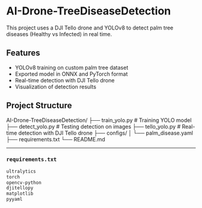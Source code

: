 # AI-Drone-TreeDiseaseDetection
This project uses a DJI Tello drone and YOLOv8 to detect palm tree diseases (Healthy vs Infected) in real time.
## Features
- YOLOv8 training on custom palm tree dataset
- Exported model in ONNX and PyTorch format
- Real-time detection with DJI Tello drone
- Visualization of detection results
## Project Structure
AI-Drone-TreeDiseaseDetection/
├── train_yolo.py # Training YOLO model
├── detect_yolo.py # Testing detection on images
├── tello_yolo.py # Real-time detection with DJI Tello drone
├── configs/
│ └── palm_disease.yaml
├── requirements.txt
└── README.md

---

### `requirements.txt`
```txt
ultralytics
torch
opencv-python
djitellopy
matplotlib
pyyaml
